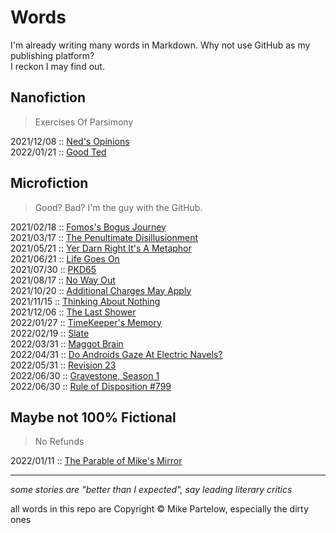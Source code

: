 # Words

I'm already writing many words in Markdown. Why not use GitHub as my publishing platform?  
I reckon I may find out.

## Nanofiction

> Exercises Of Parsimony  

2021/12/08 :: [Ned's Opinions](nanofictions/20211208_neds_opinions.md)  
2022/01/21 :: [Good Ted](nanofictions/20220121_good_ted.md)  

## Microfiction

> Good? Bad? I'm the guy with the GitHub.

2021/02/18 :: [Fomos's Bogus Journey](microfictions/20210218_fomoss_bogus_journey.md)  
2021/03/17 :: [The Penultimate Disillusionment](microfictions/20210317_the_penultimate_disillusionment.md)  
2021/05/21 :: [Yer Darn Right It's A Metaphor](microfictions/20210521_yer_darn_right_its_a_metaphor.md)  
2021/06/21 :: [Life Goes On](microfictions/20210621_life_goes_on.md)  
2021/07/30 :: [PKD65](microfictions/20210730_pkd65.md)  
2021/08/17 :: [No Way Out](microfictions/20210817_no_way_out.md)  
2021/10/20 :: [Additional Charges May Apply](microfictions/20211020_additional_charges_may_apply.md)  
2021/11/15 :: [Thinking About Nothing](microfictions/20211115_thinking_about_nothing.md)  
2021/12/06 :: [The Last Shower](microfictions/20211206_the_last_shower.md)  
2022/01/27 :: [TimeKeeper's Memory](microfictions/20220127_timekeepers_memory.md)  
2022/02/19 :: [Slate](microfictions/20220219_slate.md)  
2022/03/31 :: [Maggot Brain](microfictions/20220331_maggot_brain.md)  
2022/04/31 :: [Do Androids Gaze At Electric Navels?](microfictions/20220431_do_androids_gaze_at_electric_navels.md)  
2022/05/31 :: [Revision 23](microfictions/20220531_revision_23.md)  
2022/06/30 :: [Gravestone, Season 1](microfictions/20220630_gravestone_season_1.md)  
2022/06/30 :: [Rule of Disposition #799](microfictions/20220730_the_seven_hundred_ninety_ninth_rule_of_disposition.md)  


## Maybe not 100% Fictional

> No Refunds

2022/01/11 :: [The Parable of Mike's Mirror](etc/20220111_the_parable_of_mikes_mirror.md)

---

_some stories are "better than I expected", say leading literary critics_

all words in this repo are Copyright © Mike Partelow, especially the dirty ones
